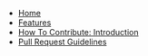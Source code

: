 * [Home](./Home)
* [Features](./Features)
* [How To Contribute: Introduction](./How-To-Contribute---Introduction)
* [Pull Request Guidelines](./Pull-Request-Guidelines)

